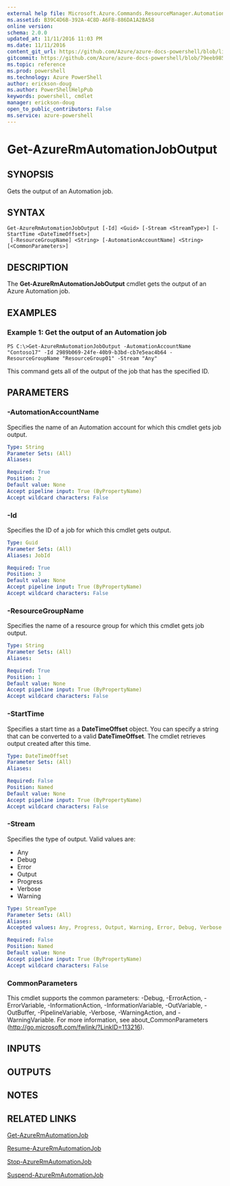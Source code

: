 ```yaml
---
external help file: Microsoft.Azure.Commands.ResourceManager.Automation.dll-Help.xml
ms.assetid: B39C4D6B-392A-4C8D-A6FB-886DA1A2BA58
online version: 
schema: 2.0.0
updated_at: 11/11/2016 11:03 PM
ms.date: 11/11/2016
content_git_url: https://github.com/Azure/azure-docs-powershell/blob/live/azureps-cmdlets-docs/ResourceManager/AzureRM.Automation/v2.3.0/Get-AzureRMAutomationJobOutput.md
gitcommit: https://github.com/Azure/azure-docs-powershell/blob/79eeb985ea480979357fb4695832a0c3d29a48bf/azureps-cmdlets-docs/ResourceManager/AzureRM.Automation/v2.3.0/Get-AzureRMAutomationJobOutput.md
ms.topic: reference
ms.prod: powershell
ms.technology: Azure PowerShell
author: erickson-doug
ms.author: PowerShellHelpPub
keywords: powershell, cmdlet
manager: erickson-doug
open_to_public_contributors: False
ms.service: azure-powershell
---
```


# Get-AzureRmAutomationJobOutput

## SYNOPSIS
Gets the output of an Automation job.

## SYNTAX

```
Get-AzureRmAutomationJobOutput [-Id] <Guid> [-Stream <StreamType>] [-StartTime <DateTimeOffset>]
 [-ResourceGroupName] <String> [-AutomationAccountName] <String> [<CommonParameters>]
```

## DESCRIPTION
The **Get-AzureRmAutomationJobOutput** cmdlet gets the output of an Azure Automation job.

## EXAMPLES

### Example 1: Get the output of an Automation job
```
PS C:\>Get-AzureRmAutomationJobOutput -AutomationAccountName "Contoso17" -Id 2989b069-24fe-40b9-b3bd-cb7e5eac4b64 -ResourceGroupName "ResourceGroup01" -Stream "Any"
```

This command gets all of the output of the job that has the specified ID.

## PARAMETERS

### -AutomationAccountName
Specifies the name of an Automation account for which this cmdlet gets job output.

```yaml
Type: String
Parameter Sets: (All)
Aliases: 

Required: True
Position: 2
Default value: None
Accept pipeline input: True (ByPropertyName)
Accept wildcard characters: False
```

### -Id
Specifies the ID of a job for which this cmdlet gets output.

```yaml
Type: Guid
Parameter Sets: (All)
Aliases: JobId

Required: True
Position: 3
Default value: None
Accept pipeline input: True (ByPropertyName)
Accept wildcard characters: False
```

### -ResourceGroupName
Specifies the name of a resource group for which this cmdlet gets job output.

```yaml
Type: String
Parameter Sets: (All)
Aliases: 

Required: True
Position: 1
Default value: None
Accept pipeline input: True (ByPropertyName)
Accept wildcard characters: False
```

### -StartTime
Specifies a start time as a **DateTimeOffset** object.
You can specify a string that can be converted to a valid **DateTimeOffset**.
The cmdlet retrieves output created after this time.

```yaml
Type: DateTimeOffset
Parameter Sets: (All)
Aliases: 

Required: False
Position: Named
Default value: None
Accept pipeline input: True (ByPropertyName)
Accept wildcard characters: False
```

### -Stream
Specifies the type of output.
Valid values are: 

- Any
- Debug
- Error
- Output
- Progress
- Verbose
- Warning

```yaml
Type: StreamType
Parameter Sets: (All)
Aliases: 
Accepted values: Any, Progress, Output, Warning, Error, Debug, Verbose

Required: False
Position: Named
Default value: None
Accept pipeline input: True (ByPropertyName)
Accept wildcard characters: False
```

### CommonParameters
This cmdlet supports the common parameters: -Debug, -ErrorAction, -ErrorVariable, -InformationAction, -InformationVariable, -OutVariable, -OutBuffer, -PipelineVariable, -Verbose, -WarningAction, and -WarningVariable. For more information, see about_CommonParameters (http://go.microsoft.com/fwlink/?LinkID=113216).

## INPUTS

## OUTPUTS

## NOTES

## RELATED LINKS

[Get-AzureRmAutomationJob](xref:ResourceManager/AzureRM.Automation/v2.3.0/Get-AzureRMAutomationJob.md)

[Resume-AzureRmAutomationJob](xref:ResourceManager/AzureRM.Automation/v2.3.0/Resume-AzureRMAutomationJob.md)

[Stop-AzureRmAutomationJob](xref:ResourceManager/AzureRM.Automation/v2.3.0/Stop-AzureRMAutomationJob.md)

[Suspend-AzureRmAutomationJob](xref:ResourceManager/AzureRM.Automation/v2.3.0/Suspend-AzureRMAutomationJob.md)


